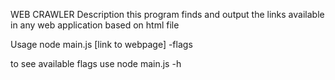 WEB CRAWLER
Description
this program finds and output the links available in any web application based on html file

Usage
node main.js [link to webpage] -flags

to see available flags use
node main.js -h
